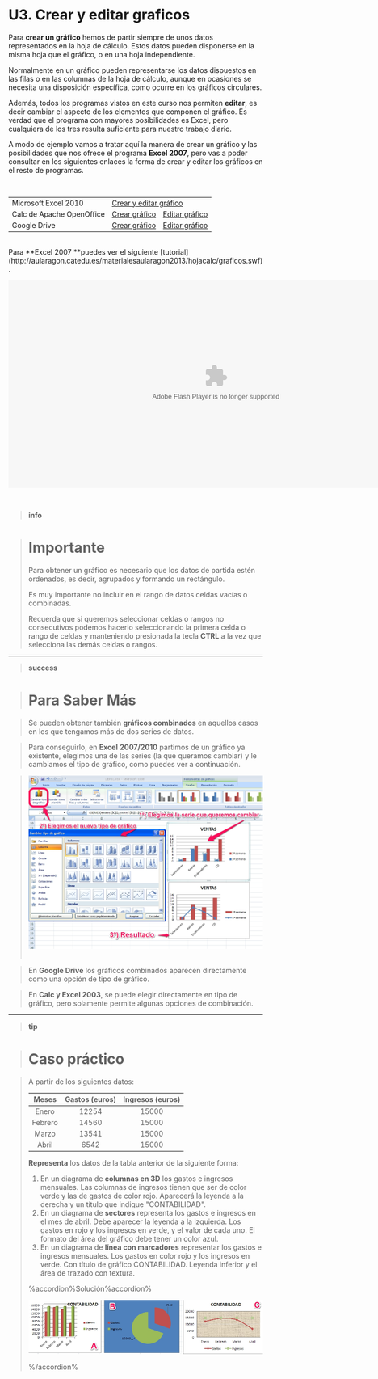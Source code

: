 # U3. Crear y editar graficos

Para **crear un gráfico** hemos de partir siempre de unos datos representados en la hoja de cálculo. Estos datos pueden disponerse en la misma hoja que el gráfico, o en una hoja independiente.

Normalmente en un gráfico pueden representarse los datos dispuestos en las filas o en las columnas de la hoja de cálculo, aunque en ocasiones se necesita una disposición específica, como ocurre en los gráficos circulares.

Además, todos los programas vistos en este curso nos permiten **editar**, es decir cambiar el aspecto de los elementos que componen el gráfico. Es verdad que el programa con mayores posibilidades es Excel, pero cualquiera de los tres resulta suficiente para nuestro trabajo diario.

A modo de ejemplo vamos a tratar aquí la manera de crear un gráfico y las posibilidades que nos ofrece el programa **Excel 2007**, pero vas a poder consultar en los siguientes enlaces la forma de crear y editar los gráficos en el resto de programas.

 
<table>
  <tr>
    <td>Microsoft Excel 2010</td>
    <td colspan="2"><a href="https://support.office.com/es-es/article/crear-un-gr%C3%A1fico-de-principio-a-fin-0baf399e-dd61-4e18-8a73-b3fd5d5680c2">Crear y editar gráfico</a></td>
  </tr>
  <tr>
    <td>Calc de Apache OpenOffice</td>
    <td><a href="http://wiki.open-office.es/Insertar_un_grafico_en_cinco_sencillos_pasos_en_OpenOffice_Calc">Crear gráfico</a></td>
    <td><a href="http://wiki.open-office.es/Modificar_un_grafico_en_OpenOffice_Calc">Editar gráfico</a></td>
  </tr>
  <tr>
    <td>Google Drive</td>
    <td><a href="https://support.google.com/drive/answer/63728?hl=es">Crear gráfico</a></td>
    <td><a href="https://support.google.com/drive/answer/63824?hl=es">Editar gráfico</a></td>
  </tr>
</table>

<br>
Para **Excel 2007 **puedes ver el siguiente [tutorial](http://aularagon.catedu.es/materialesaularagon2013/hojacalc/graficos.swf).

<object data="http://aularagon.catedu.es/materialesaularagon2013/hojacalc/graficos.swf" height="411" style="display: block; margin-left: auto; margin-right: auto;" type="application/x-shockwave-flash" width="822"><param name="src" value="http://aularagon.catedu.es/materialesaularagon2013/hojacalc/graficos.swf"/></object>

 
>**info**

># Importante
>
>Para obtener un gráfico es necesario que los datos de partida estén ordenados, es decir, agrupados y formando un rectángulo.
>
>Es muy importante no incluir en el rango de datos celdas vacías o combinadas.
>
>Recuerda que si queremos seleccionar celdas o rangos no consecutivos podemos hacerlo seleccionando la primera celda o rango de celdas y manteniendo presionada la tecla **CTRL** a la vez que selecciona las demás celdas o rangos.

___

>**success**

># Para Saber Más

>Se pueden obtener también **gráficos combinados** en aquellos casos en los que tengamos más de dos series de datos.

>Para conseguirlo, en **Excel** **2007/2010** partimos de un gráfico ya existente, elegimos una de las series (la que queramos cambiar) y le cambiamos el tipo de gráfico, como puedes ver a continuación.

>![3_13: Captura de pantalla propia - Gráficos combinados](img/Figura_3_13.jpg) 

>En **Google Drive** los gráficos combinados aparecen directamente como una opción de tipo de gráfico.

>En **Calc y Excel 2003**, se puede elegir directamente en tipo de gráfico, pero solamente permite algunas opciones de combinación.

___

> **tip**

># Caso práctico

>A partir de los siguientes datos:
>
>|  Meses  | Gastos (euros) | Ingresos (euros) |
>|:-------:|:--------------:|:----------------:|
>|  Enero  |     12254      |      15000       |
>| Febrero |     14560      |      15000       |
>|  Marzo  |     13541      |      15000       |
>|  Abril  |      6542      |      15000       |
>
>**Representa** los datos de la tabla anterior de la siguiente forma:
>
>1. En un diagrama de **columnas en 3D** los gastos e ingresos mensuales. Las columnas de ingresos tienen que ser de color verde y las de gastos de color rojo. Aparecerá la leyenda a la derecha y un título que indique "CONTABILIDAD".
>1. En un diagrama de **sectores** representa los gastos e ingresos en el mes de abril. Debe aparecer la leyenda a la izquierda. Los gastos en rojo y los ingresos en verde, y el valor de cada uno. El formato del área del gráfico debe tener un color azul.
>1. En un diagrama de **línea con marcadores** representar los gastos e ingresos mensuales. Los gastos en color rojo y los ingresos en verde. Con título de gráfico CONTABILIDAD. Leyenda inferior y el área de trazado con textura.
>
>%accordion%Solución%accordion%
>
>![](img/Figura_autoev2.jpg)
>
>%/accordion%

